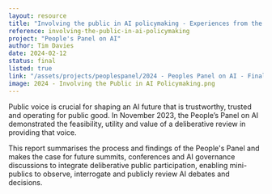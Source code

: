 ```yaml
---
layout: resource
title: "Involving the public in AI policymaking - Experiences from the People's Panel on AI"
reference: involving-the-public-in-ai-policymaking
project: "People's Panel on AI"
author: Tim Davies
date: 2024-02-12
status: final
listed: true
link: "/assets/projects/peoplespanel/2024 - Peoples Panel on AI - Final Report (10 Pages).pdf"
image: 2024 - Involving the Public in AI Policymaking.png
---
```


Public voice is crucial for shaping an AI future that is trustworthy, trusted and operating for public good. In November 2023, the People’s Panel on AI demonstrated the feasibility, utility and value of a deliberative review in providing that voice.

This report summarises the process and findings of the People's Panel and makes the case for future summits, conferences and AI governance discussions to integrate deliberative public participation, enabling  mini-publics to observe, interrogate and publicly review AI debates and decisions.
